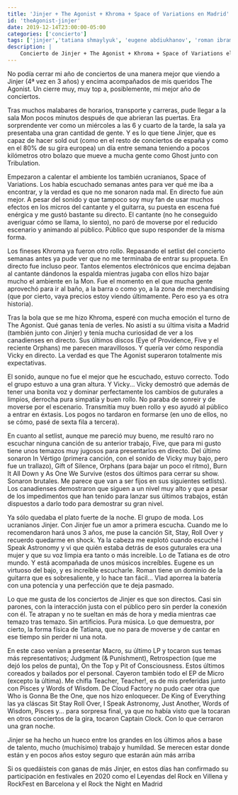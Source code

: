 ```yaml
---
title: 'Jinjer + The Agonist + Khroma + Space of Variations en Madrid'
id: 'theAgonist-jinjer'
date: 2019-12-14T23:00:00-05:00
categories: ['concierto']
tags: ['jinjer','tatiana shmaylyuk', 'eugene abdiukhanov', 'roman ibramkhalilov', 'vlad ulasevich', 'vicky psarakis' , 'danny marino', 'chris kells', 'simon mckay', 'pascal jobin', 'khroma', 'space of variations']
description: |
    Concierto de Jinjer + The Agonist + Khroma + Space of Variations el 11 de Diciembre de 2019 en la sala Mon de Madrid
---
```


No podía cerrar mi año de conciertos de una manera mejor que viendo a Jinjer (4ª vez en 3 años) y encima acompañados de mis queridos The Agonist. Un cierre muy, muy top a, posiblemente, mi mejor año de conciertos.

Tras muchos malabares de horarios, transporte y carreras, pude llegar a la sala Mon pocos minutos después de que abrieran las puertas. Era sorprendente ver como un miércoles a las 6 y cuarto de la tarde, la sala ya presentaba una gran cantidad de gente. Y es lo que tiene Jinjer, que es capaz de hacer sold out (como en el resto de conciertos de españa y como en el 80% de su gira europea) un día entre semana teniendo a pocos kilómetros otro bolazo que mueve a mucha gente como Ghost junto con Tribulation.

Empezaron a calentar el ambiente los también ucranianos, Space of Variations. Los había escuchado semanas antes para ver qué me iba a encontrar, y la verdad es que no me sonaron nada mal. En directo fue aún mejor. A pesar del sonido y que tampoco soy muy fan de usar muchos efectos en los micros del cantante y el guitarra, su puesta en escena fué enérgica y me gustó bastante su directo. El cantante (no he conseguido averiguar cómo se llama, lo siento), no paró de moverse por el reducido escenario y animando al público. Público que supo responder de la misma forma.

Los fineses Khroma ya fueron otro rollo. Repasando el setlist del concierto semanas antes ya pude ver que no me terminaba de entrar su propueta. En directo fue incluso peor. Tantos elementos electrónicos que encima dejaban al cantante dándonos la espalda mientras jugaba con ellos hizo bajar mucho el ambiente en la Mon. Fue el momento en el que mucha gente aprovechó para ir al baño, a la barra o como yo, a la zona de merchandising (que por cierto, vaya precios estoy viendo últimamente. Pero eso ya es otra historia).

Tras la bola que se me hizo Khroma, esperé con mucha emoción el turno de The Agonist. Qué ganas tenía de verles. No asistí a su última visita a Madrid (también junto con Jinjer) y tenía mucha curiosidad de ver a los canadienses en directo. Sus últimos discos (Eye of Providence, Five y el reciente Orphans) me parecen maravillosos. Y quería ver cómo respondía Vicky en directo. La verdad es que The Agonist superaron totalmente mis expectativas.

El sonido, aunque no fue el mejor que he escuchado, estuvo correcto. Todo el grupo estuvo a una gran altura. Y Vicky... Vicky demostró que además de tener una bonita voz y dominar perfectamente los cambios de guturales a limpios, derrocha pura simpatía y buen rollo. No paraba de sonreir y de moverse por el escenario. Transmitía muy buen rollo y eso ayudó al público a entrar en éxtasis. Los pogos no tardaron en formarse (en uno de ellos, no se cómo, pasé de sexta fila a tercera).

En cuanto al setlist, aunque me pareció muy bueno, me resultó raro no escuchar ninguna canción de su anterior trabajo, Five, que para mi gusto tiene unos temazos muy jugosos para presentarlos en directo. Del último sonaron In Vértigo (primera canción, con el sonido de Vicky muy bajo, pero fue un trallazo), Gift of Silence, Orphans (para bajar un poco el ritmo), Burn It All Down y As One We Survive (estos dos últimos para cerrar su show. Sonaron brutales. Me parece que van a ser fijos en sus siguientes setlists). Los canadienses demostraron que siguen a un nivel muy alto y que a pesar de los impedimentos que han tenido para lanzar sus últimos trabajos, están dispuestos a darlo todo para demostrar su gran nivel.

Ya sólo quedaba el plato fuerte de la noche. El grupo de moda. Los ucranianos Jinjer. Con Jinjer fue un amor a primera escucha. Cuando me lo recomendaron hará unos 3 años, me puse la canción Sit, Stay, Roll Over y recuerdo quedarme en shock. Ya la cabeza me explotó cuando escuché I Speak Astronomy y vi que quién estaba detrás de esos guturales era una mujer y que su voz limpia era tanto o más increible. Lo de Tatiana es de otro mundo. Y está acompañada de unos músicos increíbles. Eugene es un virtuoso del bajo, y es increíble escucharle. Roman tiene un dominio de la guitarra que es sobresaliente, y lo hace tan fácil... Vlad aporrea la batería con una potencia y una perfección que te deja pasmado.

Lo que me gusta de los conciertos de Jinjer es que son directos. Casi sin parones, con la interacción justa con el público pero sin perder la conexión con él. Te atrapan y no te sueltan en más de hora y media mientras cae temazo tras temazo. Sin artificios. Pura música. Lo que demuestra, por cierto, la forma física de Tatiana, que no para de moverse y de cantar en ese tiempo sin perder ni una nota.

En este caso venían a presentar Macro, su último LP y tocaron sus temas más representativos; Judgment (& Punishment), Retrospection (que me dejó los pelos de punta), On the Top y Pit of Consciousness. Estos últimos coreados y bailados por el personal. Cayeron también todo el EP de Micro (excepto la última). Me chifla Teacher, Teacher!, es de mis preferidas junto con Pisces y Words of Wisdom. De Cloud Factory no pudo caer otra que Who is Gonna Be the One, que nos hizo enloquecer. De King of Everything las ya cláscas Sit Stay Roll Over, I Speak Astronomy, Just Another, Words of Wisdom, Pisces y... para sorpresa final, ya que no había visto que la tocaran en otros conciertos de la gira, tocaron Captain Clock. Con lo que cerraron una gran noche.

Jinjer se ha hecho un hueco entre los grandes en los últimos años a base de talento, mucho (muchísimo) trabajo y humildad. Se merecen estar donde están y en pocos años estoy seguro que estarán aún más arriba

Si os quedáisteis con ganas de más Jinjer, en estos días han confirmado su participación en festivales en 2020 como el Leyendas del Rock en Villena y RockFest en Barcelona y el Rock the Night en Madrid